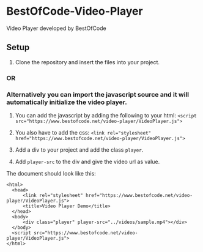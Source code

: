 # BestOfCode-Video-Player
Video Player developed by BestOfCode

## Setup
1. Clone the repository and insert the files into your project.
### OR

### Alternatively you can import the javascript source and it will automatically initialize the video player.

1. You can add the javascript by adding the following to your html:
`<script src="https://www.bestofcode.net/video-player/VideoPlayer.js">`

2. You also have to add the css:
`<link rel="stylesheet" href="https://www.bestofcode.net/video-player/VideoPlayer.js">`

3. Add a div to your project and add the class `player`.

4. Add `player-src` to the div and give the video url as value.

The document should look like this:

```
<html>
  <head>
      <link rel="stylesheet" href="https://www.bestofcode.net/video-player/VideoPlayer.js">
      <title>Video Player Demo</title>
  </head>
  <body>
      <div class="player" player-src="../videos/sample.mp4"></div>
  </body>
  <script src="https://www.bestofcode.net/video-player/VideoPlayer.js">
</html>
```
